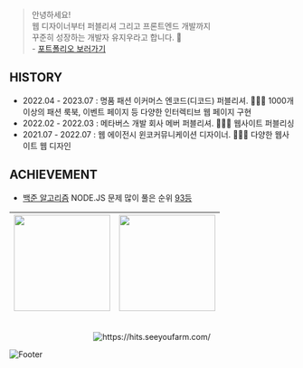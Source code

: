 <br>

> 안녕하세요!
> <br> 웹 디자이너부터 퍼블리셔 그리고 프론트엔드 개발까지
> <br> 꾸준히 성장하는 개발자 유지우라고 합니다. 🙂
> <br> - [포트폴리오 보러가기](https://www.yuziwoo.com)


## HISTORY
- 2022.04 - 2023.07 : 명품 패션 이커머스 엔코드(디코드) 퍼블리셔. 🧑🏻‍💻 1000개 이상의 패션 룩북, 이벤트 페이지 등 다양한 인터렉티브 웹 페이지 구현
- 2022.02 - 2022.03 : 메타버스 개발 회사 메버 퍼블리셔. 🧑🏻‍💻 웹사이트 퍼블리싱
- 2021.07 - 2022.07 : 웹 에이전시 윈코커뮤니케이션 디자이너. 🧑🏻‍🎨 다양한 웹사이트 웹 디자인

## ACHIEVEMENT
- [백준 알고리즘](https://www.acmicpc.net/user/yuziwoo) NODE.JS 문제 많이 풀은 순위 [93등](https://www.acmicpc.net/ranklist/language/17/1)

| <img src="https://github-readme-stats.vercel.app/api?username=yuziwoo&show_icons=true&theme=dark&count_private=true&custom_title=yuziwoo&bg_color=30,A5B4E8,BEB5E8&title_color=fff&text_color=fff&icon_color=fff" height="170"> | <img src="https://mazassumnida.wtf/api/v2/generate_badge?boj=yuziwoo" height="170"> |
| :---------------------------------------------------------------------------------------: | :---------------------------------------------------------------------------------------: | 




<div align="center">
<br> <img src="https://hits.seeyoufarm.com/api/count/incr/badge.svg?url=https%3A%2F%2Fgithub.com%2Fyuziwoo&count_bg=%23A4B7F7&title_bg=%23829FFF&icon=github.svg&icon_color=%23FFFFFF&title=Github+%EB%B0%A9%EB%AC%B8%EC%9E%90&edge_flat=false" alt="https://hits.seeyoufarm.com/">
<br>
</div>

![Footer](https://capsule-render.vercel.app/api?type=waving&color=gradient&height=150&section=footer)
